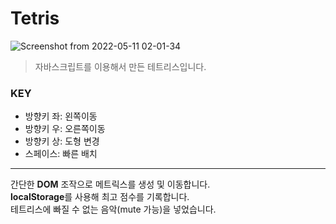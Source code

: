 # Tetris

![Screenshot from 2022-05-11 02-01-34](https://user-images.githubusercontent.com/92058864/167702212-07ff7bc4-553c-4144-be30-af57018f100a.png)

>자바스크립트를 이용해서 만든 테트리스입니다.

### KEY
- 방향키 좌: 왼쪽이동
- 방향키 우: 오른쪽이동
- 방향키 상: 도형 변경
- 스페이스: 빠른 배치

---
간단한 **DOM** 조작으로 메트릭스를 생성 및 이동합니다.<br>
**localStorage**를 사용해 최고 점수를 기록합니다.<br>
테트리스에 빠질 수 없는 음악(mute 가능)을 넣었습니다.
